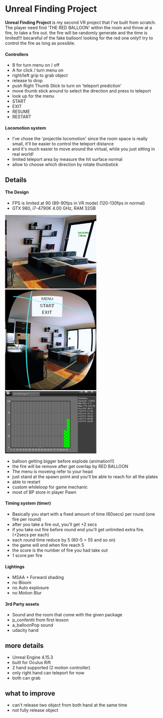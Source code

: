 ﻿# Unreal Finding Project

**Unreal Finding Project** is my second VR project that I've built from scratch.
The player need find 'THE RED BALLOON' within the room and throw at a fire, to take a fire out.
the fire will be randomly generate and the time is limited!!!
becareful of the fake balloon! looking for the red one only!!
try to control the fire as long as possible.

#### Controllers
- B for turn menu on / off
- A for click / turn menu on
- right/left grip to grab object
- release to drop
- push Right Thumb Stick to turn on 'teleport prediction'
- move thumb stick around to select the direction and press to teleport
- look up for the menu
- START
- EXIT
- RESUME
- RESTART
#### Locomotion system
- I've chose the 'projectile locomotion' since the room space is really small, it'll be easier to control 
the teleport distance
- and it's much easier to move around the virtual, while you just sitting in real world!
- limited teleport area by measure the hit surface normal
- allow to choose which direction by rotate thumbstick

## Details
#### The Design
- FPS is limited at 90 (89-90fps in VR mode) (120-130fps in normal)
- GTX 980, i7-4790K 4.00 GHz, RAM 32GB
<img src="https://github.com/bestspang/unrealFindingProject/blob/master/ss01.jpg" width="300"/>
<img src="https://github.com/bestspang/unrealFindingProject/blob/master/ss02.jpg" width="300"/>
<img src="https://github.com/bestspang/unrealFindingProject/blob/master/ss03.jpg" width="300"/>

- balloon getting bigger before explode (animation!!)
- the fire will be remove after get overlap by RED BALLOON
- The menu is moveing refer to your head
- just stand at the spawn point and you'll be able to reach for all the plates
- able to restart
- custom whileloop for game mechanic
- most of BP store in player Pawn

#### Timing system (timer)
- Basically you start with a fixed amount of time (60secs) per round (one fire per round)
- after you take a fire out, you'll get +2 secs
- if you take out fire before round end you'll get unlimited extra fire. (+2secs per each)
- each round time reduce by 5 (60-5 = 55 and so on)
- the game will end when fire reach 5
- the score is the number of fire you had take out
- 1 score per fire

#### Lightings
- MSAA + Forward shading
- no Bloom
- no Auto explosure
- no Motion Blur

#### 3rd Party assets
- Sound and the room that come with the given package
- p_confentti from first lesson
- a_balloonPop sound
- udacity hand

## more details
- Unreal Engine 4.15.3
- built for Oculus Rift
- 2 hand supported (2 motion controller)
- only right hand can teleport for now
- both can grab

## what to improve
- can't release two object from both hand at the same time
- not fully release object

